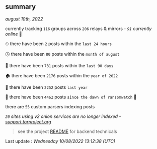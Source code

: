 
## summary
_august 10th, 2022_

currently tracking `116` groups across `206` relays & mirrors - _`91` currently online_ 📡

⏲ there have been `2` posts within the `last 24 hours`

🕓 there have been `80` posts within the `month of august`

📅 there have been `731` posts within the `last 90 days`

🏚 there have been `2176` posts within the `year of 2022`

🚀 there have been `2252` posts `last year`

🦕 there have been `4462` posts `since the dawn of ransomwatch` 🐣

there are `55` custom parsers indexing posts

_`20` sites using v2 onion services are no longer indexed - [support.torproject.org](https://support.torproject.org/onionservices/v2-deprecation/)_

> see the project [README](https://github.com/jmousqueton/ransomwatch#readme) for backend technicals



Last update : _Wednesday 10/08/2022 13:12:38 (UTC)_

